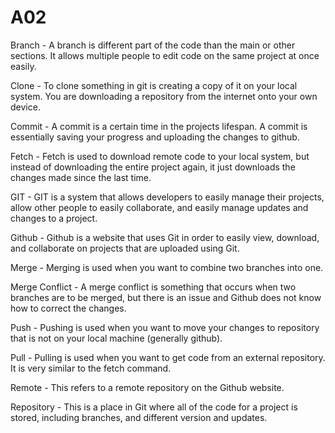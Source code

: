 # A02

Branch - A branch is different part of the code than the main or other sections. It allows multiple people to edit code on the same project at once easily.

Clone - To clone something in git is creating a copy of it on your local system. You are downloading a repository from the internet onto your own device. 

Commit - A commit is a certain time in the projects lifespan. A commit is essentially saving your progress and uploading the changes to github.

Fetch - Fetch is used to download remote code to your local system, but instead of downloading the entire project again, it just downloads the changes made since the last time.

GIT - GIT is a system that allows developers to easily manage their projects, allow other people to easily collaborate, and easily manage updates and changes to a project.

Github - Github is a website that uses Git in order to easily view, download, and collaborate on projects that are uploaded using Git.

Merge - Merging is used when you want to combine two branches into one.

Merge Conflict - A merge conflict is something that occurs when two branches are to be merged, but there is an issue and Github does not know how to correct the changes.

Push - Pushing is used when you want to move your changes to repository that is not on your local machine (generally github).

Pull - Pulling is used when you want to get code from an external repository. It is very similar to the fetch command.

Remote - This refers to a remote repository on the Github website. 

Repository - This is a place in Git where all of the code for a project is stored, including branches, and different version and updates.
